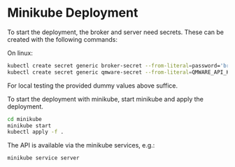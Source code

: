 # Minikube Deployment

To start the deployment, the broker and server need secrets.
These can be created with the following commands:

On linux:

```bash
kubectl create secret generic broker-secret --from-literal=password='brokerpassword'
kubectl create secret generic qmware-secret --from-literal=QMWARE_API_KEY='apikeyhere' --from-literal=QMWARE_API_KEY_ID='apikeyidhere'
```

For local testing the provided dummy values above suffice.

To start the deployment with minikube, start minikube and apply the deployment.

```bash
cd minikube
minikube start
kubectl apply -f .
```

The API is available via the minikube services, e.g.:

```bash
minikube service server
```

